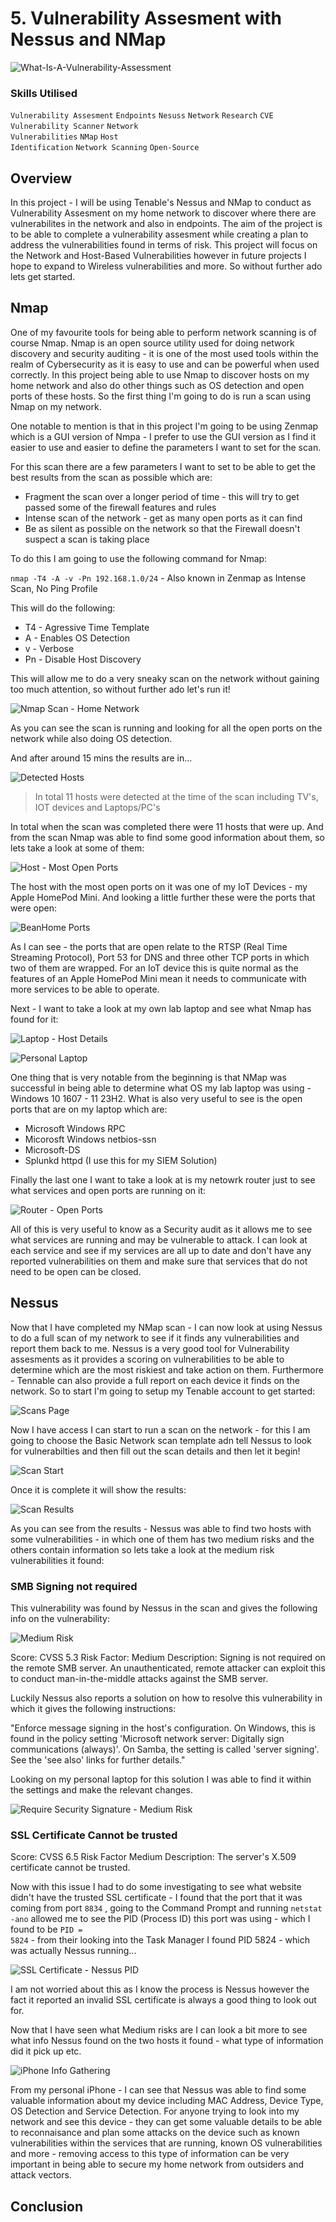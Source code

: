 # 5. Vulnerability Assesment with Nessus and NMap

![What-Is-A-Vulnerability-Assessment](https://github.com/user-attachments/assets/df5194eb-7073-4bc2-b8a1-d054c25816c2)

### Skills Utilised

<code>Vulnerability Assesment</code> <code>Endpoints</code> <code>Nesuss</code> <code>Network</code> <code>Research</code> <code>CVE</code> <code>Vulnerability Scanner</code> <code>Network Vulnerabilities</code> <code>NMap</code> <code>Host Identification</code> <code>Network Scanning</code> <code>Open-Source</code>

## Overview

In this project - I will be using Tenable's Nessus and NMap to conduct as Vulnerability Assesment on my home network to discover where there are vulnerabilites in the network and also in endpoints. The aim of the project is to be able to complete a vulnerability assesment while creating a plan to address the vulnerabilities found in terms of risk. This project will focus on the Network and Host-Based Vulnerabilities however in future projects I hope to expand to Wireless vulnerabilities and more. So without further ado lets get started. 

## Nmap

One of my favourite tools for being able to perform network scanning is of course Nmap. Nmap is an open source utility used for doing network discovery and security auditing - it is one of the most used tools within the realm of Cybersecurity as it is easy to use and can be powerful when used correctly. In this project being able to use Nmap to discover hosts on my home network and also do other things such as OS detection and open ports of these hosts. So the first thing I'm going to do is run a scan using Nmap on my network.

One notable to mention is that in this project I'm going to be using Zenmap which is a GUI version of Nmpa - I prefer to use the GUI version as I find it easier to use and easier to define the parameters I want to set for the scan.

For this scan there are a few parameters I want to set to be able to get the best results from the scan as possible which are:

- Fragment the scan over a longer period of time - this will try to get passed some of the firewall features and rules
- Intense scan of the network - get as many open ports as it can find
- Be as silent as possible on the network so that the Firewall doesn't suspect a scan is taking place

To do this I am going to use the following command for Nmap:

<code>nmap -T4 -A -v -Pn 192.168.1.0/24</code> - Also known in Zenmap as Intense Scan, No Ping Profile

This will do the following:

- T4 - Agressive Time Template
- A - Enables OS Detection
- v - Verbose
- Pn - Disable Host Discovery

This will allow me to do a very sneaky scan on the network without gaining too much attention, so without further ado let's run it!

![Nmap Scan - Home Network](https://github.com/user-attachments/assets/5f8af2eb-e3c0-4ce0-be1b-34f3b775b009)

As you can see the scan is running and looking for all the open ports on the network while also doing OS detection.

And after around 15 mins the results are in...

![Detected Hosts](https://github.com/user-attachments/assets/9a193b91-d08f-4cbd-a153-900de09b0526)

> In total 11 hosts were detected at the time of the scan including TV's, IOT devices and Laptops/PC's

In total when the scan was completed there were 11 hosts that were up. And from the scan Nmap was able to find some good information about them, so lets take a look at some of them:

![Host - Most Open Ports](https://github.com/user-attachments/assets/201b38a7-9025-4e62-8ffb-22cc8ee58d2a)

The host with the most open ports on it was one of my IoT Devices - my Apple HomePod Mini. And looking a little further these were the ports that were open:

![BeanHome Ports](https://github.com/user-attachments/assets/8f900d0b-63b9-4d70-8ab1-eacbbf54c824)

As I can see - the ports that are open relate to the RTSP (Real Time Streaming Protocol), Port 53 for DNS and three other TCP ports in which two of them are wrapped. For an IoT device this is quite normal as the features of an Apple HomePod Mini mean it needs to communicate with more services to be able to operate.

Next - I want to take a look at my own lab laptop and see what Nmap has found for it:

![Laptop - Host Details](https://github.com/user-attachments/assets/609a1dd7-1952-4175-8d8f-5df73318f3c4)

![Personal Laptop](https://github.com/user-attachments/assets/0b1b2647-9a66-41fb-ae9d-180942895ed8)

One thing that is very notable from the beginning is that NMap was successful in being able to determine what OS my lab laptop was using - Windows 10 1607 - 11 23H2. What is also very useful to see is the open ports that are on my laptop which are:

- Microsoft Windows RPC
- Micorosft Windows netbios-ssn
- Microsoft-DS
- Splunkd httpd (I use this for my SIEM Solution)

Finally the last one I want to take a look at is my netowrk router just to see what services and open ports are running on it:

![Router - Open Ports](https://github.com/user-attachments/assets/9d1fad0d-4b33-4c4b-b4e3-e00fdf71ccea)

All of this is very useful to know as a Security audit as it allows me to see what services are running and may be vulnerable to attack. I can look at each service and see if my services are all up to date and don't have any reported vulnerabilities on them and make sure that services that do not need to be open can be closed.

## Nessus

Now that I have completed my NMap scan - I can now look at using Nessus to do a full scan of my network to see if it finds any vulnerabilities and report them back to me. Nessus is a very good tool for Vulnerability assesments as it provides a scoring on vulnerabilities to be able to determine which are the most riskiest and take action on them. Furthermore - Tennable can also provide a full report on each device it finds on the network. So to start I'm going to setup my Tenable account to get started:

![Scans Page](https://github.com/user-attachments/assets/661362c7-9f69-40ce-a2be-5183daccd71c)

Now I have access I can start to run a scan on the network - for this I am going to choose the Basic Network scan template adn tell Nessus to look for vulnerabilties and then fill out the scan details and then let it begin!

![Scan Start](https://github.com/user-attachments/assets/9cfcc99c-4d5e-42e6-8e1a-9971ce9674ae)

Once it is complete it will show the results:

![Scan Results](https://github.com/user-attachments/assets/528d4b12-887a-4eae-b2eb-dcfd28213995)

As you can see from the results - Nessus was able to find two hosts with some vulnerabilities - in which one of them has two medium risks and the others contain information so lets take a look at the medium risk vulnerabilities it found:

### SMB Signing not required

This vulnerability was found by Nessus in the scan and gives the following info on the vulnerability:

![Medium Risk](https://github.com/user-attachments/assets/5c4e33d5-d80f-47de-b169-916f6c83efd7)

Score: CVSS 5.3
Risk Factor: Medium
Description: Signing is not required on the remote SMB server. An unauthenticated, remote attacker can exploit this to conduct man-in-the-middle attacks against the SMB server.

Luckily Nessus also reports a solution on how to resolve this vulnerability in which it gives the following instructions:

"Enforce message signing in the host's configuration. On Windows, this is found in the policy setting 'Microsoft network server: Digitally sign communications (always)'. On Samba, the setting is called 'server signing'. See the 'see also' links for further details."

Looking on my personal laptop for this solution I was able to find it within the settings and make the relevant changes.

![Require Security Signature - Medium Risk ](https://github.com/user-attachments/assets/c3014353-d511-4243-acff-acf07f094004)

### SSL Certificate Cannot be trusted

Score: CVSS 6.5
Risk Factor Medium
Description: The server's X.509 certificate cannot be trusted.

Now with this issue I had to do some investigating to see what website didn't have the trusted SSL certificate - I found that the port that it was coming from port <code>8834</code> , going to the Command Prompt and running <code>netstat -ano</code> allowed me to see the PID (Process ID) this port was using - which I found to be <code>PID = 5824</code> - from their looking into the Task Manager I found PID 5824 - which was actually Nessus running...

![SSL Certificate - Nessus PID](https://github.com/user-attachments/assets/311b4777-7c79-4ffe-b362-65789f8cd161)

I am not worried about this as I know the process is Nessus however the fact it reported an invalid SSL certificate is always a good thing to look out for.

Now that I have seen what Medium risks are I can look a bit more to see what info Nessus found on the two hosts it found - what type of information did it pick up etc.

![iPhone Info Gathering ](https://github.com/user-attachments/assets/7d9ee4d6-5ca6-4643-bc7c-954b462d5d3a)

From my personal iPhone - I can see that Nessus was able to find some valuable information about my device including MAC Address, Device Type, OS Detection and Service Detection. For anyone trying to look into my network and see this device - they can get some valuable details to be able to reconnaisance and plan some attacks on the device such as known vulnerabilities within the services that are running, known OS vulnerabilities and more - removing access to this type of information can be very important in being able to secure my home network from outsiders and attack vectors.

## Conclusion

